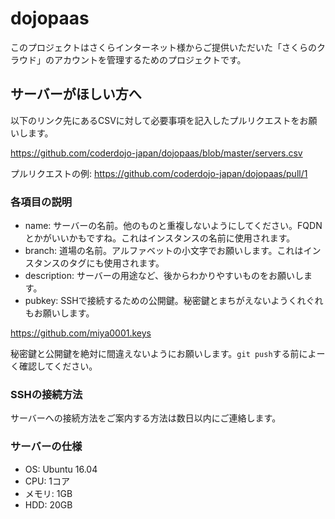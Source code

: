 # dojopaas

このプロジェクトはさくらインターネット様からご提供いただいた「さくらのクラウド」のアカウントを管理するためのプロジェクトです。

## サーバーがほしい方へ

以下のリンク先にあるCSVに対して必要事項を記入したプルリクエストをお願いします。

https://github.com/coderdojo-japan/dojopaas/blob/master/servers.csv

プルリクエストの例: https://github.com/coderdojo-japan/dojopaas/pull/1

### 各項目の説明

* name: サーバーの名前。他のものと重複しないようにしてください。FQDNとかがいいかもですね。これはインスタンスの名前に使用されます。
* branch: 道場の名前。アルファベットの小文字でお願いします。これはインスタンスのタグにも使用されます。
* description: サーバーの用途など、後からわかりやすいものをお願いします。
* pubkey: SSHで接続するための公開鍵。秘密鍵とまちがえないようくれぐれもお願いします。

https://github.com/miya0001.keys

秘密鍵と公開鍵を絶対に間違えないようにお願いします。`git push`する前によーく確認してください。

### SSHの接続方法

サーバーへの接続方法をご案内する方法は数日以内にご連絡します。

### サーバーの仕様

* OS: Ubuntu 16.04
* CPU: 1コア
* メモリ: 1GB
* HDD: 20GB
